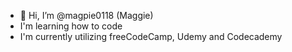 - 👋 Hi, I’m @magpie0118 (Maggie)
- I'm learning how to code
- I'm currently utilizing freeCodeCamp, Udemy and Codecademy

<!---
magpie0118/magpie0118 is a ✨ special ✨ repository because its `README.md` (this file) appears on your GitHub profile.
You can click the Preview link to take a look at your changes.
--->
